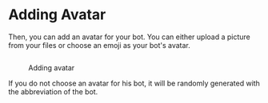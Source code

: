 # Adding Avatar

Then, you can add an avatar for your bot. You can either upload a picture from your files or choose an emoji as your bot's avatar.

<figure><img src="../../.gitbook/assets/Bot creation.png" alt=""><figcaption><p>Adding avatar</p></figcaption></figure>

If you do not choose an avatar for his bot, it will be randomly generated with the abbreviation of the bot.

<div>

<figure><img src="../../.gitbook/assets/Frame 362468171.png" alt=""><figcaption></figcaption></figure>

 

<figure><img src="../../.gitbook/assets/Frame 362468170.png" alt=""><figcaption></figcaption></figure>

 

<figure><img src="../../.gitbook/assets/Frame 362468169.png" alt=""><figcaption></figcaption></figure>

 

<figure><img src="../../.gitbook/assets/Frame 362468053.png" alt=""><figcaption></figcaption></figure>

</div>
